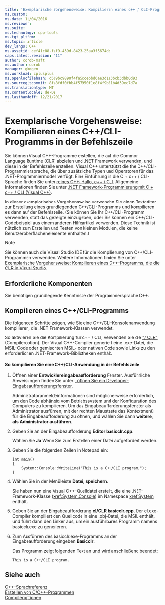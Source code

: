 ```yaml
---
title: 'Exemplarische Vorgehensweise: Kompilieren eines c++ / CLI-Programms in der Befehlszeile | Microsoft Docs'
ms.custom: 
ms.date: 11/04/2016
ms.reviewer: 
ms.suite: 
ms.technology: cpp-tools
ms.tgt_pltfrm: 
ms.topic: article
dev_langs: C++
ms.assetid: cef41c88-faf9-439d-8423-25aa3f5674dd
caps.latest.revision: "11"
author: corob-msft
ms.author: corob
manager: ghogen
ms.workload: cplusplus
ms.openlocfilehash: d509bc9890f4fa5ccebbd6ae3d1e3bcb3dbb0d93
ms.sourcegitcommit: 8fa8fdf0fbb4f57950f1e8f4f9b81b4d39ec7d7a
ms.translationtype: MT
ms.contentlocale: de-DE
ms.lasthandoff: 12/21/2017
---
```

# <a name="walkthrough-compiling-a-ccli-program-on-the-command-line"></a>Exemplarische Vorgehensweise: Kompilieren eines C++/CLI-Programms in der Befehlszeile
Sie können Visual C++-Programme erstellen, die auf die Common Language Runtime (CLR) abzielen und .NET Framework verwenden, und diese in der Befehlszeile erstellen. Visual C++ unterstützt die the C++/CLI-Programmiersprache, die über zusätzliche Typen und Operatoren für das .NET-Programmiermodell verfügt. Eine Einführung in die C + c++ / CLI-Sprache finden Sie unter [reines C++: Hallo, c++ / CLI](http://msdn.microsoft.com/magazine/cc163681.aspx). Allgemeine Informationen finden Sie unter [.NET Framework-Programmierung mit C + c++ / CLI (Visual C++)](../dotnet/dotnet-programming-with-cpp-cli-visual-cpp.md).  
  
 In dieser exemplarischen Vorgehensweise verwenden Sie einen Texteditor zur Erstellung eines grundlegenden C++/CLI-Programms und kompilieren es dann auf der Befehlszeile. (Sie können Sie Ihr C++/CLI-Programm verwenden, statt das gezeigte einzugeben, oder Sie können ein C++/CLI-Codebeispiel aus einem anderen Hilfeartikel verwenden. Diese Technik ist nützlich zum Erstellen und Testen von kleinen Modulen, die keine Benutzeroberflächenelemente enthalten.)  
  
> [!NOTE]
>  Sie können auch die Visual Studio IDE für die Kompilierung von C++/CLI-Programmen verwenden. Weitere Informationen finden Sie unter [Exemplarische Vorgehensweise: Kompilieren eines C++-Programms, die die CLR in Visual Studio](../ide/walkthrough-compiling-a-cpp-program-that-targets-the-clr-in-visual-studio.md).  
  
## <a name="prerequisites"></a>Erforderliche Komponenten  
 Sie benötigen grundlegende Kenntnisse der Programmiersprache C++.  
  
## <a name="compiling-a-ccli-program"></a>Kompilieren eines C++/CLI-Programms  
 Die folgenden Schritte zeigen, wie Sie eine C++/CLI-Konsolenanwendung kompilieren, die .NET Framework-Klassen verwendet.  
  
 So aktivieren Sie die Kompilierung für c++ / CLI, verwenden Sie die ["/ CLR"](../build/reference/clr-common-language-runtime-compilation.md) (Compileroption). Der Visual C++-Compiler generiert eine .exe-Datei, die MSIL-Code oder gemischten MSIL- oder nativen Code sowie Links zu den erforderlichen .NET-Framework-Bibliotheken enthält.  
  
#### <a name="to-compile-a-ccli-application-on-the-command-line"></a>So kompilieren Sie eine C++/CLI-Anwendung in der Befehlszeile  
  
1.  Öffnen einer **Entwicklereingabeaufforderung** Fenster. Ausführliche Anweisungen finden Sie unter [, öffnen Sie ein Developer-Eingabeaufforderungsfenster](../build/building-on-the-command-line.md#developer_command_prompt).  
  
     Administratoranmeldeinformationen sind möglicherweise erforderlich, um den Code abhängig vom Betriebssystem und der Konfiguration des Computers zu kompilieren. Um das Eingabeaufforderungsfenster als Administrator ausführen, mit der rechten Maustaste das Kontextmenü für die Eingabeaufforderung zu öffnen, und wählen Sie dann **weitere**, **als Administrator ausführen**.  
  
2.  Geben Sie an der Eingabeaufforderung **Editor basicclr.cpp**.  
  
     Wählen Sie **Ja** Wenn Sie zum Erstellen einer Datei aufgefordert werden.  
  
3.  Geben Sie die folgenden Zeilen in Notepad ein:  
  
    ```  
    int main()  
    {  
        System::Console::WriteLine("This is a C++/CLI program.");  
    }  
    ```  
  
4.  Wählen Sie in der Menüleiste **Datei**, **speichern**.  
  
     Sie haben nun eine Visual C++-Quelldatei erstellt, die eine .NET-Framework-Klasse (<xref:System.Console>) im Namespace <xref:System> enthält.  
  
5.  Geben Sie an der Eingabeaufforderung **cl/CLR basicclr.cpp**. Der cl.exe-Compiler kompiliert den Quellcode in eine .obj-Datei, die MSIL enthält, und führt dann den Linker aus, um ein ausführbares Programm namens basicclr.exe zu generieren.  
  
6.  Zum Ausführen des basicclr.exe-Programms an der Eingabeaufforderung eingeben **Basicclr**.  
  
     Das Programm zeigt folgenden Text an und wird anschließend beendet:  
  
    ```Output  
    This is a C++/CLI program.  
    ```  
  
## <a name="see-also"></a>Siehe auch  
 [C++-Sprachreferenz](../cpp/cpp-language-reference.md)   
 [Erstellen von C/C++-Programmen](../build/building-c-cpp-programs.md)   
 [Compileroptionen](../build/reference/compiler-options.md)